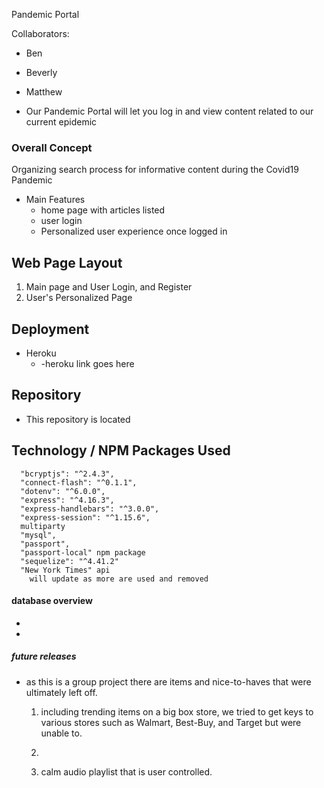  Pandemic Portal

Collaborators:
  * Ben
  * Beverly
  * Matthew


* Our Pandemic Portal will let you log in and view content related to our current epidemic 

### Overall Concept
Organizing search process for informative content during the Covid19 Pandemic   

* Main Features
   * home page with articles listed
   * user login
   * Personalized user experience once logged in

## Web Page Layout
1. Main page and User Login, and Register
2. User's Personalized Page

## Deployment
* Heroku
   * -heroku link goes here

## Repository
* This repository is located 

## Technology / NPM Packages Used
```
  "bcryptjs": "^2.4.3",
  "connect-flash": "^0.1.1",
  "dotenv": "^6.0.0",
  "express": "^4.16.3",
  "express-handlebars": "^3.0.0",
  "express-session": "^1.15.6",
  multiparty
  "mysql",
  "passport",
  "passport-local" npm package
  "sequelize": "^4.41.2"
  "New York Times" api
    will update as more are used and removed
```

#### database overview
*
*

##### future releases
* as this is a group project there are items and nice-to-haves that were ultimately left off.  
    1) including trending items on a big box store, we tried to get keys to various stores such as Walmart, Best-Buy, and Target but were unable to.
    
    2)
    

    3) calm audio playlist that is user controlled.
